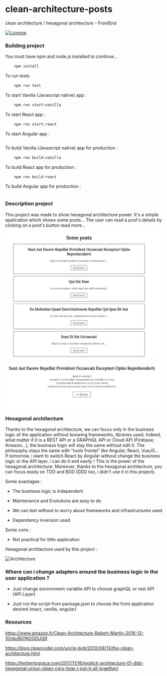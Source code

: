 # clean-architecture-posts

clean architecture / hexagonal architecture - FrontEnd

[![License](https://img.shields.io/badge/License-Apache%202.0-blue.svg)](https://opensource.org/licenses/Apache-2.0)

### Building project

You must have npm and node.js installed to continue...

```bash
    npm install
```

To run tests

```bash
    npm run test
```

To start Vanilla (Javascript native) app :

```bash
    npm run start:vanilla
```

To start React app :

```bash
    npm run start:react
```

To start Angular app :

```bash
```

To build Vanilla (Javascript native) app for production :

```bash
    npm run build:vanilla
```

To build React app for production :

```bash
    npm run build:react
```

To build Angular app for production :

```bash
```

### Description project

This project was made to show hexagonal architecture power. It's a simple application which
shows some posts...
The user can read a post's details by clicking on a post's button read more...

![Main application](img/main.jpg)

![Details posts](img/post.jpg)

### Hexagonal architecture

Thanks to the hexagonal architecture, we can focus only in the business logic of the application without knowing 
frameworks, libraries used. Indeed, what matter if it is a REST API or a GRAPHQL API or Cloud API (Firebase, Amazon...), the business logic will stay the same without edit it. The philosophy stays the same with "tools frontal" like Angular, React, VueJS...
If tomorrow, i want to switch React by Angular without change the business logic or
the API layer, i can do it and easily ! This is the power of the hexagonal architecture.
Moreover, thanks to the hexagonal architecture, you can focus easily on TDD and BDD (DDD too, i didn't use it in this project).

Some avantages :

* The business logic is independent

* Maintenance and Evolutions are easy to do

* We can test without to worry about frameworks and infrastructures used

* Dependency inversion used

Some cons :

* Not practical for little application

Hexagonal architecture used by this project : 

![Architecture](img/architecture.png)

### Where can i change adapters around the business logic in the user application ?

* Just change environment variable API to choose graphQL or rest API (API Layer)

* Just run the script from package.json to choose the front application desired (react, vanilla, angular)

### Resources 

https://www.amazon.fr/Clean-Architecture-Robert-Martin-2016-12-10/dp/B01N2GDUQ9

https://blog.cleancoder.com/uncle-bob/2012/08/13/the-clean-architecture.html

https://herbertograca.com/2017/11/16/explicit-architecture-01-ddd-hexagonal-onion-clean-cqrs-how-i-put-it-all-together/ 


